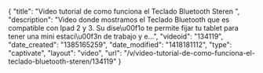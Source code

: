 {
    "title": "Video tutorial de como funciona el Teclado Bluetooth Steren ",
    "description": "Video donde mostramos el Teclado Bluetooth que es compatible con Ipad 2 y 3. Su dise\u00f1o te permite fijar tu tablet para tener una mini estaci\u00f3n de trabajo y e...",
    "videoid": "134119",
    "date_created": "1385165259",
    "date_modified": "1418181112",
    "type": "captivate",
    "layout": "video",
    "url": "\/v\/video-tutorial-de-como-funciona-el-teclado-bluetooth-steren\/134119"
}